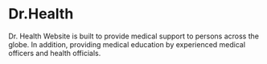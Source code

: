 # Dr.Health
Dr. Health Website is built to provide medical support to persons across the globe. In addition, providing medical education by experienced medical officers and health officials.
